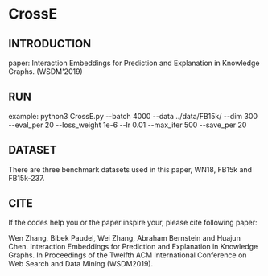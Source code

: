 # CrossE

## INTRODUCTION

paper: Interaction Embeddings for Prediction and Explanation in Knowledge Graphs. (WSDM'2019)

## RUN

example: python3 CrossE.py --batch 4000 --data ../data/FB15k/ --dim 300 --eval_per 20 --loss_weight 1e-6 --lr 0.01 --max_iter 500 --save_per 20 

## DATASET

There are three benchmark datasets used in this paper, WN18, FB15k and FB15k-237. 

## CITE

If the codes help you or the paper inspire your, please cite following paper:

Wen Zhang, Bibek Paudel, Wei Zhang, Abraham Bernstein and Huajun Chen. Interaction Embeddings for Prediction and Explanation in Knowledge Graphs. In Proceedings of the Twelfth ACM International Conference on Web Search and Data Mining (WSDM2019).

